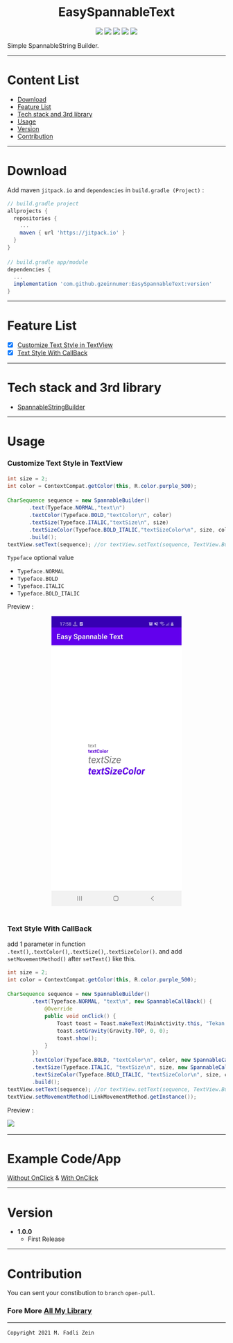 <h1 align="center">
    EasySpannableText
</h1>

<p align="center">
    <a><img src="https://img.shields.io/badge/Version-1.0.0-brightgreen.svg?style=flat"></a>
    <a><img src="https://img.shields.io/badge/ID-gzeinnumer-blue.svg?style=flat"></a>
    <a><img src="https://img.shields.io/badge/Java-Suport-green?logo=java&style=flat"></a>
    <a><img src="https://img.shields.io/badge/kotlin-Suport-green?logo=kotlin&style=flat"></a>
    <a href="https://github.com/gzeinnumer"><img src="https://img.shields.io/github/followers/gzeinnumer?label=follow&style=social"></a>
    <br>
    <p>Simple SpannableString Builder.</p>
</p>

---
# Content List
* [Download](#download)
* [Feature List](#feature-list)
* [Tech stack and 3rd library](#tech-stack-and-3rd-library)
* [Usage](#usage)
* [Version](#version)
* [Contribution](#contribution)

---
# Download
Add maven `jitpack.io` and `dependencies` in `build.gradle (Project)` :
```gradle
// build.gradle project
allprojects {
  repositories {
    ...
    maven { url 'https://jitpack.io' }
  }
}

// build.gradle app/module
dependencies {
  ...
  implementation 'com.github.gzeinnumer:EasySpannableText:version'
}
```

---
# Feature List
- [x] [Customize Text Style in TextView](#customize-text-style-in-textview)
- [x] [Text Style With CallBack](#text-style-with-callback)

---
# Tech stack and 3rd library
- [SpannableStringBuilder](https://developer.android.com/reference/android/text/SpannableStringBuilder)

---
# Usage

### **Customize Text Style in TextView**
```java
int size = 2;
int color = ContextCompat.getColor(this, R.color.purple_500);

CharSequence sequence = new SpannableBuilder()
       .text(Typeface.NORMAL,"text\n")
       .textColor(Typeface.BOLD,"textColor\n", color)
       .textSize(Typeface.ITALIC,"textSize\n", size)
       .textSizeColor(Typeface.BOLD_ITALIC,"textSizeColor\n", size, color)
       .build();
textView.setText(sequence); //or textView.setText(sequence, TextView.BufferType.SPANNABLE);
```
`Typeface` optional value
- `Typeface.NORMAL`
- `Typeface.BOLD`
- `Typeface.ITALIC`
- `Typeface.BOLD_ITALIC`

Preview :

<p align="center">
  <img src="https://github.com/gzeinnumer/EasySpannableText/blob/master/preview/example1.jpg" width="300"/>
</p>

#
### **Text Style With CallBack**

add 1 parameter in function `.text()`,`.textColor()`,`.textSize()`,`.textSizeColor()`. and add `setMovementMethod()` after `setText()` like this.
```java
int size = 2;
int color = ContextCompat.getColor(this, R.color.purple_500);

CharSequence sequence = new SpannableBuilder()
        .text(Typeface.NORMAL, "text\n", new SpannableCallBack() {
            @Override
            public void onClick() {
                Toast toast = Toast.makeText(MainActivity.this, "Tekan 1", Toast.LENGTH_SHORT);
                toast.setGravity(Gravity.TOP, 0, 0);
                toast.show();
            }
        })
        .textColor(Typeface.BOLD, "textColor\n", color, new SpannableCallBack() { ... })
        .textSize(Typeface.ITALIC, "textSize\n", size, new SpannableCallBack() { ... })
        .textSizeColor(Typeface.BOLD_ITALIC, "textSizeColor\n", size, color, new SpannableCallBack() { ... })
        .build();
textView.setText(sequence); //or textView.setText(sequence, TextView.BufferType.SPANNABLE);
textView.setMovementMethod(LinkMovementMethod.getInstance());
```
Preview :

<p align="center">
    <div>
        <img src="https://github.com/gzeinnumer/EasySpannableText/blob/master/preview/example3.gif" width="300"/>
    </div>
</p>

---
# Example Code/App

[Without OnClick](https://github.com/gzeinnumer/EasySpannableText/blob/da5acff76666eba2fb514edbae570e59f7be6d2d/app/src/main/java/com/gzeinnumer/easyspannabletext/MainActivity.java#L27)
& [With OnClick](https://github.com/gzeinnumer/EasySpannableText/blob/da5acff76666eba2fb514edbae570e59f7be6d2d/app/src/main/java/com/gzeinnumer/easyspannabletext/MainActivity.java#L43)

---
# Version
- **1.0.0**
  - First Release

---
# Contribution
You can sent your constibution to `branch` `open-pull`.

### Fore More [All My Library](https://github.com/gzeinnumer#my-library-list)

---

```
Copyright 2021 M. Fadli Zein
```
